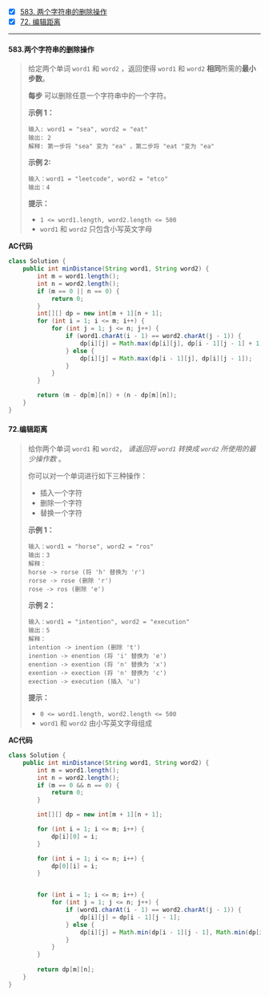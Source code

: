 - [x] [583. 两个字符串的删除操作](https://leetcode.cn/problems/delete-operation-for-two-strings/)
- [x] [72. 编辑距离](https://leetcode.cn/problems/edit-distance/)

----

#### 583.两个字符串的删除操作

>给定两个单词 `word1` 和 `word2` ，返回使得 `word1` 和 `word2` **相同**所需的**最小步数**。
>
>**每步** 可以删除任意一个字符串中的一个字符。
>
>**示例 1：**
>
>```
>输入: word1 = "sea", word2 = "eat"
>输出: 2
>解释: 第一步将 "sea" 变为 "ea" ，第二步将 "eat "变为 "ea"
>```
>
>**示例  2:**
>
>```
>输入：word1 = "leetcode", word2 = "etco"
>输出：4
>```
>
>**提示：**
>
>- `1 <= word1.length, word2.length <= 500`
>- `word1` 和 `word2` 只包含小写英文字母

**AC代码**

```java
class Solution {
    public int minDistance(String word1, String word2) {
        int m = word1.length();
        int n = word2.length();
        if (m == 0 || n == 0) {
            return 0;
        }
        int[][] dp = new int[m + 1][n + 1];
        for (int i = 1; i <= m; i++) {
            for (int j = 1; j <= n; j++) {
                if (word1.charAt(i - 1) == word2.charAt(j - 1)) {
                    dp[i][j] = Math.max(dp[i][j], dp[i - 1][j - 1] + 1);
                } else {
                    dp[i][j] = Math.max(dp[i - 1][j], dp[i][j - 1]);
                }
            }
        }

        return (m - dp[m][n]) + (n - dp[m][n]);
    }
}
```



#### 72.编辑距离

>给你两个单词 `word1` 和 `word2`， *请返回将 `word1` 转换成 `word2` 所使用的最少操作数* 。
>
>你可以对一个单词进行如下三种操作：
>
>- 插入一个字符
>- 删除一个字符
>- 替换一个字符
>
>**示例 1：**
>
>```
>输入：word1 = "horse", word2 = "ros"
>输出：3
>解释：
>horse -> rorse (将 'h' 替换为 'r')
>rorse -> rose (删除 'r')
>rose -> ros (删除 'e')
>```
>
>**示例 2：**
>
>```
>输入：word1 = "intention", word2 = "execution"
>输出：5
>解释：
>intention -> inention (删除 't')
>inention -> enention (将 'i' 替换为 'e')
>enention -> exention (将 'n' 替换为 'x')
>exention -> exection (将 'n' 替换为 'c')
>exection -> execution (插入 'u')
>```
>
>**提示：**
>
>- `0 <= word1.length, word2.length <= 500`
>- `word1` 和 `word2` 由小写英文字母组成

**AC代码**

```java
class Solution {
    public int minDistance(String word1, String word2) {
        int m = word1.length();
        int n = word2.length();
        if (m == 0 && n == 0) {
            return 0;
        }

        int[][] dp = new int[m + 1][n + 1];

        for (int i = 1; i <= m; i++) {
            dp[i][0] = i;
        }

        for (int i = 1; i <= n; i++) {
            dp[0][i] = i;
        }


        for (int i = 1; i <= m; i++) {
            for (int j = 1; j <= n; j++) {
                if (word1.charAt(i - 1) == word2.charAt(j - 1)) {
                    dp[i][j] = dp[i - 1][j - 1];
                } else {
                    dp[i][j] = Math.min(dp[i - 1][j - 1], Math.min(dp[i - 1][j], dp[i][j - 1])) + 1;
                }
            }
        }
        
        return dp[m][n];
    }
}
```


